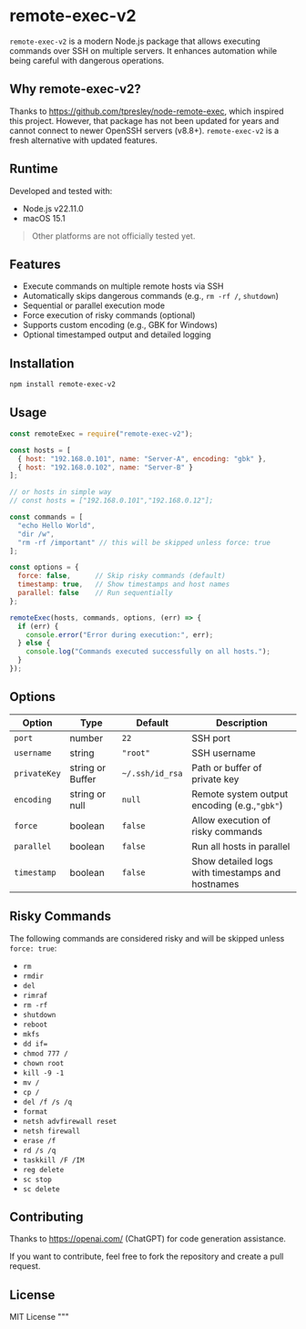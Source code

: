 # remote-exec-v2

`remote-exec-v2` is a modern Node.js package that allows executing commands over SSH on multiple servers. It enhances automation while being careful with dangerous operations.

## Why remote-exec-v2?

Thanks to https://github.com/tpresley/node-remote-exec, which inspired this project. However, that package has not been updated for years and cannot connect to newer OpenSSH servers (v8.8+). `remote-exec-v2` is a fresh alternative with updated features.

## Runtime

Developed and tested with:

- Node.js v22.11.0
- macOS 15.1

> Other platforms are not officially tested yet.

## Features

- Execute commands on multiple remote hosts via SSH
- Automatically skips dangerous commands (e.g., `rm -rf /`, `shutdown`)
- Sequential or parallel execution mode
- Force execution of risky commands (optional)
- Supports custom encoding (e.g., GBK for Windows)
- Optional timestamped output and detailed logging

## Installation

```bash
npm install remote-exec-v2
```

## Usage

```javascript
const remoteExec = require("remote-exec-v2");

const hosts = [
  { host: "192.168.0.101", name: "Server-A", encoding: "gbk" },
  { host: "192.168.0.102", name: "Server-B" }
];

// or hosts in simple way
// const hosts = ["192.168.0.101","192.168.0.12"];

const commands = [
  "echo Hello World",
  "dir /w",
  "rm -rf /important" // this will be skipped unless force: true
];

const options = {
  force: false,      // Skip risky commands (default)
  timestamp: true,   // Show timestamps and host names
  parallel: false    // Run sequentially
};

remoteExec(hosts, commands, options, (err) => {
  if (err) {
    console.error("Error during execution:", err);
  } else {
    console.log("Commands executed successfully on all hosts.");
  }
});
```

## Options

| Option         | Type             | Default           | Description                                      |
| -------------- | ---------------- | ----------------- | ------------------------------------------------ |
| `port`       | number           | `22`            | SSH port                                         |
| `username`   | string           | `"root"`        | SSH username                                     |
| `privateKey` | string or Buffer | `~/.ssh/id_rsa` | Path or buffer of private key                    |
| `encoding`   | string or null   | `null`          | Remote system output encoding (e.g.,`"gbk"`)   |
| `force`      | boolean          | `false`         | Allow execution of risky commands                |
| `parallel`   | boolean          | `false`         | Run all hosts in parallel                        |
| `timestamp`  | boolean          | `false`         | Show detailed logs with timestamps and hostnames |

## Risky Commands

The following commands are considered risky and will be skipped unless `force: true`:

- `rm`
- `rmdir`
- `del`
- `rimraf`
- `rm -rf`
- `shutdown`
- `reboot`
- `mkfs`
- `dd if=`
- `chmod 777 /`
- `chown root`
- `kill -9 -1`
- `mv /`
- `cp /`
- `del /f /s /q`
- `format`
- `netsh advfirewall reset`
- `netsh firewall`
- `erase /f`
- `rd /s /q`
- `taskkill /F /IM`
- `reg delete`
- `sc stop`
- `sc delete`

## Contributing

Thanks to https://openai.com/ (ChatGPT) for code generation assistance.

If you want to contribute, feel free to fork the repository and create a pull request.

## License

MIT License
"""
